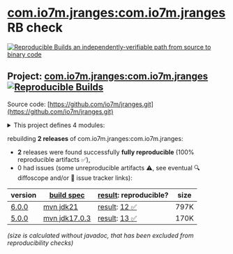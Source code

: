[com.io7m.jranges:com.io7m.jranges](https://central.sonatype.com/artifact/com.io7m.jranges/com.io7m.jranges/versions) RB check
=======

[![Reproducible Builds](https://reproducible-builds.org/images/logos/rb.svg) an independently-verifiable path from source to binary code](https://reproducible-builds.org/)

## Project: [com.io7m.jranges:com.io7m.jranges](https://central.sonatype.com/artifact/com.io7m.jranges/com.io7m.jranges/versions) [![Reproducible Builds](https://img.shields.io/endpoint?url=https://raw.githubusercontent.com/jvm-repo-rebuild/reproducible-central/master/content/com/io7m/jranges/badge.json)](https://github.com/jvm-repo-rebuild/reproducible-central/blob/master/content/com/io7m/jranges/README.md)

Source code: [https://github.com/io7m/jranges.git](https://github.com/io7m/jranges.git)

<details><summary>This project defines 4 modules:</summary>

* [com.io7m.jranges:com.io7m.jranges](https://central.sonatype.com/artifact/com.io7m.jranges/com.io7m.jranges/overview)
* [com.io7m.jranges:com.io7m.jranges.core](https://central.sonatype.com/artifact/com.io7m.jranges/com.io7m.jranges.core/overview)
* [com.io7m.jranges:com.io7m.jranges.documentation](https://central.sonatype.com/artifact/com.io7m.jranges/com.io7m.jranges.documentation/overview)
* [com.io7m.jranges:com.io7m.jranges.tests](https://central.sonatype.com/artifact/com.io7m.jranges/com.io7m.jranges.tests/overview)
</details>

rebuilding **2 releases** of com.io7m.jranges:com.io7m.jranges:
- **2** releases were found successfully **fully reproducible** (100% reproducible artifacts :white_check_mark:),
- 0 had issues (some unreproducible artifacts :warning:, see eventual :mag: diffoscope and/or :memo: issue tracker links):

| version | [build spec](/BUILDSPEC.md) | [result](https://reproducible-builds.org/docs/jvm/): reproducible? | size |
| -- | --------- | ------ | -- |
| [6.0.0](https://central.sonatype.com/artifact/com.io7m.jranges/com.io7m.jranges/6.0.0/pom) | [mvn jdk21](com.io7m.jranges-6.0.0.buildspec) | [result](com.io7m.jranges-6.0.0.buildinfo): [12 :white_check_mark: ](com.io7m.jranges-6.0.0.buildcompare) | 797K |
| [5.0.0](https://central.sonatype.com/artifact/com.io7m.jranges/com.io7m.jranges/5.0.0/pom) | [mvn jdk17.0.3](com.io7m.jranges-5.0.0.buildspec) | [result](com.io7m.jranges-5.0.0.buildinfo): [13 :white_check_mark: ](com.io7m.jranges-5.0.0.buildcompare) | 170K |

<i>(size is calculated without javadoc, that has been excluded from reproducibility checks)</i>
